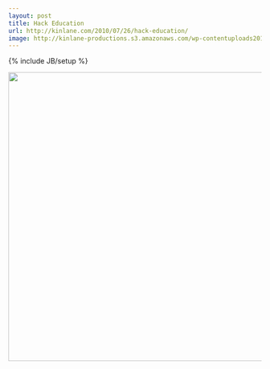 ```yaml
---
layout: post
title: Hack Education
url: http://kinlane.com/2010/07/26/hack-education/
image: http://kinlane-productions.s3.amazonaws.com/wp-contentuploads201007gargoyletechnotext1.jpg
---
```

{% include JB/setup %}
<p>
     <a href="http://www.hackeducation.com/" target="_blank"><img class="alignnone" title="Hack Education" src="http://kinlane-productions.s3.amazonaws.com/wp-contentuploads201007gargoyletechnotext1.jpg" alt="" width="575" /></a>
</p>